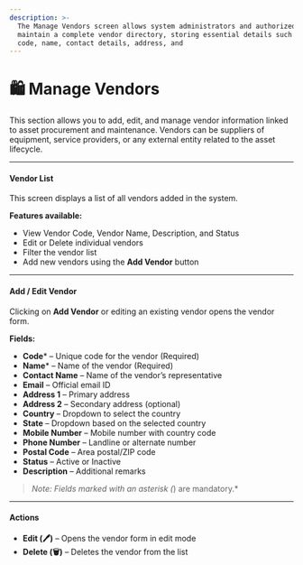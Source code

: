 ```yaml
---
description: >-
  The Manage Vendors screen allows system administrators and authorized users to
  maintain a complete vendor directory, storing essential details such as vendor
  code, name, contact details, address, and
---
```


# 🛍 Manage Vendors

This section allows you to add, edit, and manage vendor information linked to asset procurement and maintenance. Vendors can be suppliers of equipment, service providers, or any external entity related to the asset lifecycle.

***

#### Vendor List

This screen displays a list of all vendors added in the system.

**Features available:**

* View Vendor Code, Vendor Name, Description, and Status
* Edit or Delete individual vendors
* Filter the vendor list
* Add new vendors using the **Add Vendor** button

***

#### Add / Edit Vendor

Clicking on **Add Vendor** or editing an existing vendor opens the vendor form.

**Fields:**

* **Code**\* – Unique code for the vendor (Required)
* **Name**\* – Name of the vendor (Required)
* **Contact Name** – Name of the vendor’s representative
* **Email** – Official email ID
* **Address 1** – Primary address
* **Address 2** – Secondary address (optional)
* **Country** – Dropdown to select the country
* **State** – Dropdown based on the selected country
* **Mobile Number** – Mobile number with country code
* **Phone Number** – Landline or alternate number
* **Postal Code** – Area postal/ZIP code
* **Status** – Active or Inactive
* **Description** – Additional remarks

> _Note: Fields marked with an asterisk (_) are mandatory.\*

***

#### Actions

* **Edit (🖊️)** – Opens the vendor form in edit mode
* **Delete (🗑️)** – Deletes the vendor from the list

<figure><img src="/gitbook-assets/Screen Shot 2025-05-07 at 5.46.23 PM.png" alt=""><figcaption></figcaption></figure>

<figure><img src="/gitbook-assets/Screen Shot 2025-05-07 at 5.46.31 PM.png" alt=""><figcaption></figcaption></figure>
